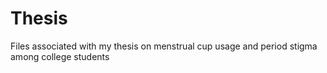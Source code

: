# Thesis
Files associated with my thesis on menstrual cup usage and period stigma among college students
